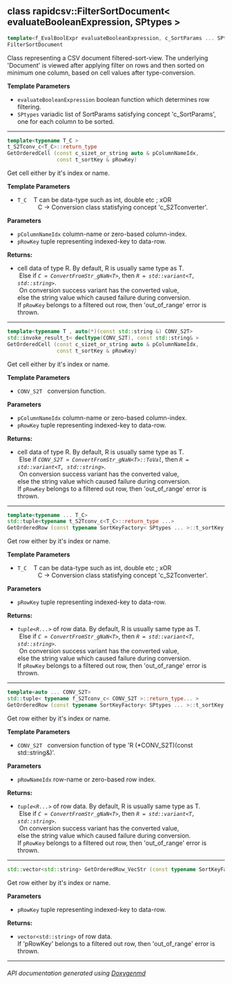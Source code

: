 ## class rapidcsv::FilterSortDocument< evaluateBooleanExpression, SPtypes >

```c++
template<f_EvalBoolExpr evaluateBooleanExpression, c_SortParams ... SPtypes>
FilterSortDocument
```

Class representing a CSV document filtered-sort-view. The underlying 'Document' is viewed after applying filter on rows and then sorted on minimum one column, based on cell values after type-conversion.  

**Template Parameters**
- `evaluateBooleanExpression`  boolean function which determines row filtering.
- `SPtypes`  variadic list of SortParams satisfying concept 'c_SortParams', one for each column to be sorted.
---

```c++
template<typename T_C >
t_S2Tconv_c<T_C>::return_type
GetOrderedCell (const c_sizet_or_string auto & pColumnNameIdx,
                const t_sortKey & pRowKey)
```
Get cell either by it's index or name. 

**Template Parameters**
- `T_C`    T can be data-type such as int, double etc ; xOR <br>
            C -> Conversion class statisfying concept 'c_S2Tconverter'. 

**Parameters**
- `pColumnNameIdx` column-name or zero-based column-index. 
- `pRowKey` tuple representing indexed-key to data-row. 

**Returns:**
- cell data of type R. By default, R is usually same type as T. <br>
 Else if *`C ≃ ConvertFromStr_gNaN<T>`*, then *`R = std::variant<T, std::string>`*. <br>
 On conversion success variant has the converted value, <br>
 else the string value which caused failure during conversion. <br>
 If `pRowKey` belongs to a filtered out row, then 'out_of_range' error is thrown. 

---

```c++
template<typename T , auto(*)(const std::string &) CONV_S2T>
std::invoke_result_t< decltype(CONV_S2T), const std::string& >
GetOrderedCell (const c_sizet_or_string auto & pColumnNameIdx,
                const t_sortKey & pRowKey)
```
Get cell either by it's index or name. 

**Template Parameters**
- `CONV_S2T`   conversion function. 

**Parameters**
- `pColumnNameIdx` column-name or zero-based column-index. 
- `pRowKey` tuple representing indexed-key to data-row. 

**Returns:**
- cell data of type R. By default, R is usually same type as T. <br>
 Else if *`CONV_S2T ≃ ConvertFromStr_gNaN<T>::ToVal`*, then *`R = std::variant<T, std::string>`*. <br>
 On conversion success variant has the converted value, <br>
 else the string value which caused failure during conversion. <br>
 If `pRowKey` belongs to a filtered out row, then 'out_of_range' error is thrown. 

---

```c++
template<typename ... T_C>
std::tuple<typename t_S2Tconv_c<T_C>::return_type ...>
GetOrderedRow (const typename SortKeyFactory< SPtypes ... >::t_sortKey & pRowKey)
```
Get row either by it's index or name. 

**Template Parameters**
- `T_C`    T can be data-type such as int, double etc ;   xOR <br>
            C -> Conversion class statisfying concept 'c_S2Tconverter'. 

**Parameters**
- `pRowKey` tuple representing indexed-key to data-row. 

**Returns:**
- *`tuple<R...>`* of row data. By default, R is usually same type as T. <br>
 Else if *`C ≃ ConvertFromStr_gNaN<T>`*, then *`R = std::variant<T, std::string>`*. <br>
 On conversion success variant has the converted value, <br>
 else the string value which caused failure during conversion. <br>
 If `pRowKey` belongs to a filtered out row, then 'out_of_range' error is thrown. 

---

```c++
template<auto ... CONV_S2T>
std::tuple< typename f_S2Tconv_c< CONV_S2T >::return_type... >
GetOrderedRow (const typename SortKeyFactory< SPtypes ... >::t_sortKey & pRowKey)
```
Get row either by it's index or name. 

**Template Parameters**
- `CONV_S2T`   conversion function of type 'R (*CONV_S2T)(const std::string&)'. 

**Parameters**
- `pRowNameIdx` row-name or zero-based row index. 

**Returns:**
- *`tuple<R...>`* of row data. By default, R is usually same type as T. <br>
 Else if *`C ≃ ConvertFromStr_gNaN<T>`*, then *`R = std::variant<T, std::string>`*. <br>
 On conversion success variant has the converted value, <br>
 else the string value which caused failure during conversion. <br>
 If `pRowKey` belongs to a filtered out row, then 'out_of_range' error is thrown. 

---

```c++
std::vector<std::string> GetOrderedRow_VecStr (const typename SortKeyFactory< SPtypes ... >::t_sortKey & pRowKey)
```
Get row either by it's index or name. 

**Parameters**
- `pRowKey` tuple representing indexed-key to data-row. 

**Returns:**
- `vector<std::string>` of row data. <br>
If 'pRowKey' belongs to a filtered out row, then 'out_of_range' error is thrown. 

---

###### API documentation generated using [Doxygenmd](https://github.com/d99kris/doxygenmd)

